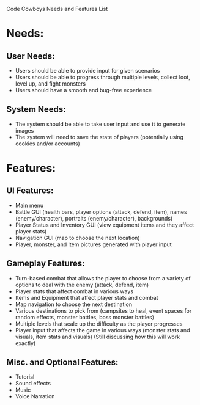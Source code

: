 Code Cowboys Needs and Features List

# Needs:

## User Needs:
- Users should be able to provide input for given scenarios
- Users should be able to progress through multiple levels, collect loot, level up, and fight monsters
- Users should have a smooth and bug-free experience

## System Needs:
- The system should be able to take user input and use it to generate images
- The system will need to save the state of players (potentially using cookies and/or accounts)

# Features:

## UI Features:
- Main menu
- Battle GUI (health bars, player options (attack, defend, item), names (enemy/character), portraits (enemy/character), backgrounds)
- Player Status and Inventory GUI (view equipment items and they affect player stats)
- Navigation GUI (map to choose the next location)
- Player, monster, and item pictures generated with player input

## Gameplay Features:
- Turn-based combat that allows the player to choose from a variety of options to deal with the enemy (attack, defend, item)
- Player stats that affect combat in various ways
- Items and Equipment that affect player stats and combat
- Map navigation to choose the next destination
- Various destinations to pick from (campsites to heal, event spaces for random effects, monster battles, boss monster battles)
- Multiple levels that scale up the difficulty as the player progresses
- Player input that affects the game in various ways (monster stats and visuals, item stats and visuals) (Still discussing how this will work exactly)

## Misc. and Optional Features:
- Tutorial
- Sound effects
- Music
- Voice Narration
